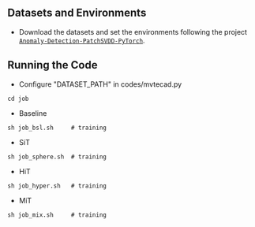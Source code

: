 ## Datasets and Environments
* Download the datasets and set the environments following the project [```Anomaly-Detection-PatchSVDD-PyTorch```](https://github.com/nuclearboy95/Anomaly-Detection-PatchSVDD-PyTorch).

## Running the Code
* Configure "DATASET_PATH" in codes/mvtecad.py

```
cd job
```
* Baseline
```
sh job_bsl.sh     # training
```
* SiT
```
sh job_sphere.sh  # training
```
* HiT
```
sh job_hyper.sh   # training
```
* MiT
```
sh job_mix.sh     # training
```
